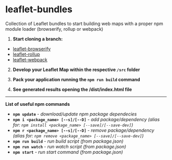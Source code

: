# leaflet-bundles
Collection of Leaflet bundles to start building web maps with a proper npm module loader (browserify, rollup or webpack)

1. **Start cloning a branch:**
- [leaflet-browserify](https://github.com/Raruto/leaflet-bundles/tree/leaflet-browserify)
- [leaflet-rollup](https://github.com/Raruto/leaflet-bundles/tree/leaflet-rollup)
- [leaflet-webpack](https://github.com/Raruto/leaflet-bundles/tree/leaflet-webpack)

2. **Develop your Leaflet Map within the respective `/src` folder**

3. **Pack your application running the `npm run build` command**

4. **See generated results opening the /dist/index.html file**

---

**List of useful npm commands**

- **`npm update`** - _download/update npm package dependecies_
- **`npm i <package_name> [--s]/[--D]`** - _add package/dependency (alias for: `npm install <package_name> [--save]/[--save-dev]`)_
- **`npm r <package_name> [--s]/[--D]`** - _remove package/dependency (alias for: `npm remove <package_name> [--save]/[--save-dev]`)_
- **`npm run build`** - _run build script (from package.json)_
- **`npm run watch`** - _run watch script (from package.json)_
- **`npm start`** - _run start command (from package.json)_

